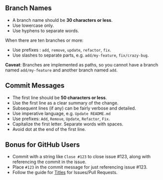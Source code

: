 ## Branch Names

- A branch name should be **30 characters or less**.
- Use lowercase only.
- Use hyphens to separate words.

When there are ten branches or more:

- Use prefixes : `add`, `remove`, `update`, `refactor`, `fix`.
- Use slashes to separate parts, e.g. `add/my-feature`, `fix/crazy-bug`.

**Caveat**: Branches are implemented as paths, so you cannot have a branch
named `add/my-feature` and another branch named `add`.

## Commit Messages

- The first line should be **50 characters or less**.
- Use the first line as a clear summary of the change.
- Subsequent lines (if any) can be fairly verbose and detailed.
- Use imperative language, e.g. `Update README.md`
- Use prefixes: `Add`, `Remove`, `Update`, `Refactor`, `Fix`.
- Capitalize the first letter. Separate words with spaces.
- Avoid dot at the end of the first line.

## Bonus for GitHub Users

- Commit with a string like `Close #123` to close issue #123, along with
referencing the commit in the issue.
- Place `#123` in the commit message for just referencing issue #123.
- Follow the guide for [Titles](english/titles.md) for Issues/Pull Requests.